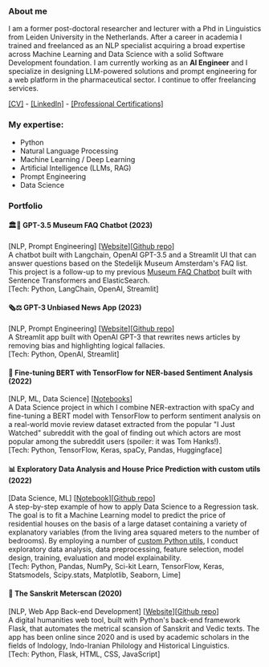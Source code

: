 ### About me

I am a former post-doctoral researcher and lecturer with a Phd in Linguistics from Leiden University in the Netherlands. After a career in academia I trained and freelanced as an NLP specialist acquiring a broad expertise across Machine Learning and Data Science with a solid Software Development foundation. I am currently working as an **AI Engineer** and I specialize in designing LLM-powered solutions and prompt engineering for a web platform in the pharmaceutical sector. I continue to offer freelancing services.

[[CV]](https://github.com/umbertoselva/umbertoselva/raw/main/UmbertoSelvaCV.pdf) - [[LinkedIn]](https://www.linkedin.com/in/umberto-selva/) - [[Professional Certifications]](https://www.linkedin.com/in/umberto-selva/details/certifications/)

### My expertise:
* Python
* Natural Language Processing
* Machine Learning / Deep Learning
* Artificial Intelligence (LLMs, RAG)
* Prompt Engineering
* Data Science

### Portfolio
#### 🏛️🤖  GPT-3.5 Museum FAQ Chatbot (2023)
[NLP, Prompt Engineering] [[Website](https://umbertoselva-gpt-3-5-museum-faq-chatbot-app-5lr1hr.streamlit.app)][[Github repo](https://github.com/umbertoselva/GPT-3.5-Museum-FAQ-Chatbot)] <br />
A chatbot built with Langchain, OpenAI GPT-3.5 and a Streamlit UI that can answer questions based on the Stedelijk Museum Amsterdam's FAQ list. This project is a follow-up to my previous [Museum FAQ Chatbot](https://github.com/umbertoselva/Museum-FAQ-Chatbot) built with Sentence Transformers and ElasticSearch. <br />
[Tech: Python, LangChain, OpenAI, Streamlit]

#### 🗞️⚖️  GPT-3 Unbiased News App (2023)
[NLP, Prompt Engineering] [[Website](https://umbertoselva-gpt-3-unbiased-news-app-app-u72c23.streamlit.app)][[Github repo](https://github.com/umbertoselva/GPT-3-Unbiased-News-App)] <br />
A Streamlit app built with OpenAI GPT-3 that rewrites news articles by removing bias and highlighting logical fallacies. <br />
[Tech: Python, OpenAI, Streamlit]

#### 🎥  Fine-tuning BERT with TensorFlow for NER-based Sentiment Analysis (2022)
[NLP, ML, Data Science] [[Notebooks](https://github.com/umbertoselva/NER-based-Sentiment-Analysis)] <br />
A Data Science project in which I combine NER-extraction with spaCy and fine-tuning a BERT model with TensorFlow to perform sentiment analysis on a real-world movie review dataset extracted from the popular "I Just Watched" subreddit with the goal of finding out which actors are most popular among the subreddit users (spoiler: it was Tom Hanks!). <br />
[Tech: Python, TensorFlow, Keras, spaCy, Pandas, Huggingface]

#### 📊  Exploratory Data Analysis and House Price Prediction with custom utils (2022)
[Data Science, ML] [[Notebook](https://nbviewer.org/github/umbertoselva/House_Price_EDA_Regression/blob/main/House_Price_EDA_Regression.ipynb?flush_cache=true)][[Github repo](https://github.com/umbertoselva/House_Price_EDA_Regression)] <br />
A step-by-step example of how to apply Data Science to a Regression task. The goal is to fit a Machine Learning model to predict the price of residential houses on the basis of a large dataset containing a variety of explanatory variables (from the living area squared meters to the number of bedrooms). By employing a number of [custom Python utils](https://github.com/umbertoselva/House_Price_EDA_Regression/blob/main/ds_utils.py), I conduct exploratory data analysis, data preprocessing, feature selection, model design, training, evaluation and model explainability. <br />
[Tech: Python, Pandas, NumPy, Sci-kit Learn, TensorFlow, Keras, Statsmodels, Scipy.stats, Matplotlib, Seaborn, Lime]

#### 🎵  The Sanskrit Meterscan (2020)
[NLP, Web App Back-end Development] [[Website](http://www.sanskritmeterscan.net/about)][[Github repo](https://github.com/umbertoselva/sanskritmeterscan)] <br />
A digital humanities web tool, built with Python's back-end framework Flask, that automates the metrical scansion of Sanskrit and Vedic texts. The app has been online since 2020 and is used by academic scholars in the fields of Indology, Indo-Iranian Philology and Historical Linguistics. <br />
[Tech: Python, Flask, HTML, CSS, JavaScript]
